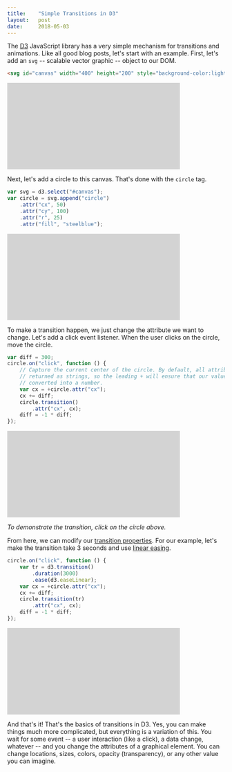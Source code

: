```yaml
---
title:    "Simple Transitions in D3"
layout:   post
date:     2018-05-03
---
```


<script type="text/javascript" src="https://d3js.org/d3.v5.js"></script>

The [D3](https://d3js.org) JavaScript library has a very simple mechanism for transitions and animations. Like all good blog posts, let's start with an example. First, let's add an `svg` -- scalable vector graphic -- object to our DOM.

```html
<svg id="canvas" width="400" height="200" style="background-color:lightgray;"></svg>
```

<svg id="canvas1" width="400" height="200" style="background-color:lightgray;"></svg>

Next, let's add a circle to this canvas. That's done with the `circle` tag.

```js
var svg = d3.select("#canvas");
var circle = svg.append("circle")
    .attr("cx", 50)
    .attr("cy", 100)
    .attr("r", 25)
    .attr("fill", "steelblue");
```

<svg id="canvas2" width="400" height="200" style="background-color:lightgray;"></svg>
<script>
(function () {
    var svg = d3.select("#canvas2");
    var circle = svg.append("circle")
        .attr("cx", 50)
        .attr("cy", 100)
        .attr("r", 25)
        .attr("fill", "steelblue");
})();
</script>

To make a transition happen, we just change the attribute we want to change. Let's add a click event listener. When the user clicks on the circle, move the circle.

```js
var diff = 300;
circle.on("click", function () {
    // Capture the current center of the circle. By default, all attributes are
    // returned as strings, so the leading + will ensure that our value gets
    // converted into a number.
    var cx = +circle.attr("cx");
    cx += diff;
    circle.transition()
        .attr("cx", cx);
    diff = -1 * diff;
});
```

<svg id="canvas3" width="400" height="200" style="background-color:lightgray;"></svg>
<script>
(function () {
    var svg = d3.select("#canvas3");
    var circle = svg.append("circle")
        .attr("cx", 50)
        .attr("cy", 100)
        .attr("r", 25)
        .attr("fill", "steelblue");
    var diff = 300;
    circle.on("click", function () {
        var cx = +circle.attr("cx");
        cx += diff;
        circle.transition()
            .attr("cx", cx);
        diff = -1 * diff;
    });
})();
</script>

*To demonstrate the transition, click on the circle above.*

From here, we can modify our [transition properties](https://github.com/d3/d3-transition). For our example, let's make the transition take 3 seconds and use [linear easing](https://github.com/d3/d3-ease).

```js
circle.on("click", function () {
    var tr = d3.transition()
        .duration(3000)
        .ease(d3.easeLinear);
    var cx = +circle.attr("cx");
    cx += diff;
    circle.transition(tr)
        .attr("cx", cx);
    diff = -1 * diff;
});
```

<svg id="canvas4" width="400" height="200" style="background-color:lightgray;"></svg>
<script>
(function () {
    var svg = d3.select("#canvas4");
    var circle = svg.append("circle")
        .attr("cx", 50)
        .attr("cy", 100)
        .attr("r", 25)
        .attr("fill", "steelblue");
    var diff = 300;
    circle.on("click", function () {
        var tr = d3.transition()
            .duration(3000)
            .ease(d3.easeLinear);
        var cx = +circle.attr("cx");
        cx += diff;
        circle.transition(tr)
            .attr("cx", cx);
        diff = -1 * diff;
    });
})();
</script>

And that's it! That's the basics of transitions in D3. Yes, you can make things much more complicated, but everything is a variation of this. You wait for some event -- a user interaction (like a click), a data change, whatever -- and you change the attributes of a graphical element. You can change locations, sizes, colors, opacity (transparency), or any other value you can imagine.
